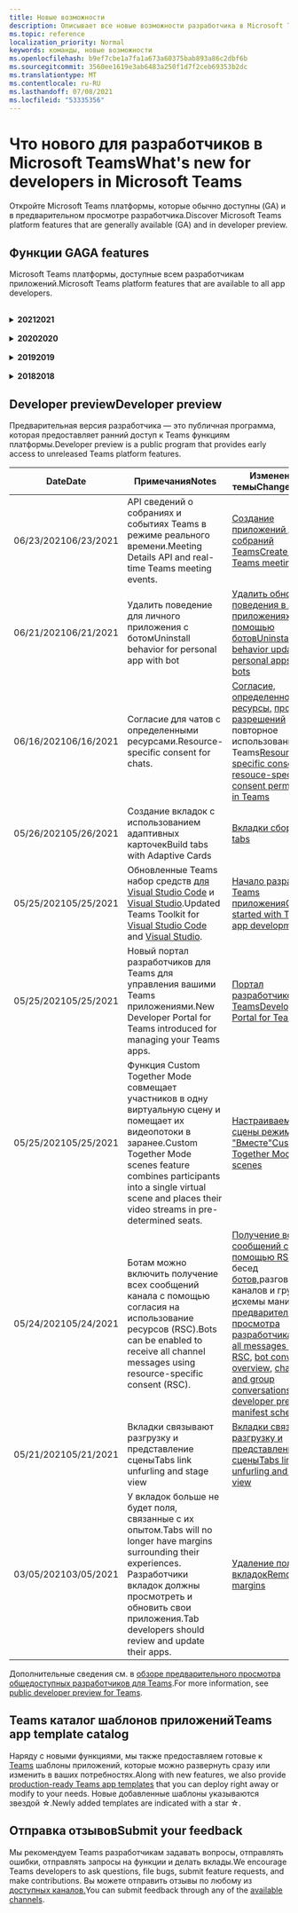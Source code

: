 ```yaml
---
title: Новые возможности
description: Описывает все новые возможности разработчика в Microsoft Teams
ms.topic: reference
localization_priority: Normal
keywords: команды, новые возможности
ms.openlocfilehash: b9ef7cbe1a7fa1a673a60375bab893a86c2dbf6b
ms.sourcegitcommit: 3560ee1619e3ab6483a250f1d7f2ceb69353b2dc
ms.translationtype: MT
ms.contentlocale: ru-RU
ms.lasthandoff: 07/08/2021
ms.locfileid: "53335356"
---
```

# <a name="whats-new-for-developers-in-microsoft-teams"></a><span data-ttu-id="bd760-104">Что нового для разработчиков в Microsoft Teams</span><span class="sxs-lookup"><span data-stu-id="bd760-104">What's new for developers in Microsoft Teams</span></span>

<span data-ttu-id="bd760-105">Откройте Microsoft Teams платформы, которые обычно доступны (GA) и в предварительном просмотре разработчика.</span><span class="sxs-lookup"><span data-stu-id="bd760-105">Discover Microsoft Teams platform features that are generally available (GA) and in developer preview.</span></span>

## <a name="ga-features"></a><span data-ttu-id="bd760-106">Функции GA</span><span class="sxs-lookup"><span data-stu-id="bd760-106">GA features</span></span>

<span data-ttu-id="bd760-107">Microsoft Teams платформы, доступные всем разработчикам приложений.</span><span class="sxs-lookup"><span data-stu-id="bd760-107">Microsoft Teams platform features that are available to all app developers.</span></span>

<br>

<details>

<summary><span data-ttu-id="bd760-108"><b>2021</b></span><span class="sxs-lookup"><span data-stu-id="bd760-108"><b>2021</b></span></span></summary>

| <span data-ttu-id="bd760-109">**Date**</span><span class="sxs-lookup"><span data-stu-id="bd760-109">**Date**</span></span> | <span data-ttu-id="bd760-110">**Примечания**</span><span class="sxs-lookup"><span data-stu-id="bd760-110">**Notes**</span></span> | <span data-ttu-id="bd760-111">**Измененные темы**</span><span class="sxs-lookup"><span data-stu-id="bd760-111">**Changed topics**</span></span> |
| -------- | --------- | ------------------ |
|<span data-ttu-id="bd760-112">07/08/2021</span><span class="sxs-lookup"><span data-stu-id="bd760-112">07/08/2021</span></span>|<span data-ttu-id="bd760-113">Доступность приложения для собраний доступна на мобильных устройствах.</span><span class="sxs-lookup"><span data-stu-id="bd760-113">Meeting app extensibility is available on mobile.</span></span> <span data-ttu-id="bd760-114">Мобильные клиенты поддерживают приложения во время собрания.</span><span class="sxs-lookup"><span data-stu-id="bd760-114">Mobile clients support apps during meeting.</span></span> |[<span data-ttu-id="bd760-115">Расширяемость приложения для собраний</span><span class="sxs-lookup"><span data-stu-id="bd760-115">Meeting app extensibility</span></span>](apps-in-teams-meetings/meeting-app-extensibility.md)|
|<span data-ttu-id="bd760-116">06/28/2021</span><span class="sxs-lookup"><span data-stu-id="bd760-116">06/28/2021</span></span>|<span data-ttu-id="bd760-117">Интеграция возможностей выборщика людей.</span><span class="sxs-lookup"><span data-stu-id="bd760-117">Integrate People Picker capability.</span></span>|[<span data-ttu-id="bd760-118">Интеграция функции "Выбор людей"</span><span class="sxs-lookup"><span data-stu-id="bd760-118">Integrate People Picker capability</span></span>](concepts/device-capabilities/people-picker-capability.md)|  
|<span data-ttu-id="bd760-119">06/25/2021</span><span class="sxs-lookup"><span data-stu-id="bd760-119">06/25/2021</span></span>| <span data-ttu-id="bd760-120">Введено пошаговое руководство по отправке активных сообщений.</span><span class="sxs-lookup"><span data-stu-id="bd760-120">Introduced step-by-step guide to send proactive messages.</span></span> | [<span data-ttu-id="bd760-121">Пошаговое руководство по отправке упреждающих сообщений</span><span class="sxs-lookup"><span data-stu-id="bd760-121">Step-by-step guide to send proactive messages</span></span>](sbs-send-proactive.yml) |
|<span data-ttu-id="bd760-122">06/09/2021</span><span class="sxs-lookup"><span data-stu-id="bd760-122">06/09/2021</span></span>| <span data-ttu-id="bd760-123">Представление сцены для изображений в адаптивных картах с `allowExpand` атрибутом.</span><span class="sxs-lookup"><span data-stu-id="bd760-123">Stage view for images in Adaptive Cards with `allowExpand` attribute.</span></span> | [<span data-ttu-id="bd760-124">Представление сцены для изображений в адаптивных картах</span><span class="sxs-lookup"><span data-stu-id="bd760-124">Stage view for images in Adaptive Cards</span></span>](~/task-modules-and-cards/cards/cards-format.md) |
|<span data-ttu-id="bd760-125">05/31/2021</span><span class="sxs-lookup"><span data-stu-id="bd760-125">05/31/2021</span></span>| <span data-ttu-id="bd760-126">Вкладки для беседы.</span><span class="sxs-lookup"><span data-stu-id="bd760-126">Conversational tabs.</span></span> | [<span data-ttu-id="bd760-127">Начало и продолжение бесед о контенте в вкладке</span><span class="sxs-lookup"><span data-stu-id="bd760-127">Start and continue conversations about content in your tabs</span></span>](~/tabs/how-to/conversational-tabs.md) |
|<span data-ttu-id="bd760-128">05/24/2021</span><span class="sxs-lookup"><span data-stu-id="bd760-128">05/24/2021</span></span>| <span data-ttu-id="bd760-129">Обновленные Teams руководства по разработке приложений с мобильными шаблонами и другими.</span><span class="sxs-lookup"><span data-stu-id="bd760-129">Updated Teams app design guidelines with mobile patterns and more.</span></span>|[<span data-ttu-id="bd760-130">Проектирование Teams приложения</span><span class="sxs-lookup"><span data-stu-id="bd760-130">Designing your Teams app</span></span>](~/concepts/design/design-teams-app-overview.md)
|<span data-ttu-id="bd760-131">05/13/2021</span><span class="sxs-lookup"><span data-stu-id="bd760-131">05/13/2021</span></span>| <span data-ttu-id="bd760-132">Добавлены сведения о mConnect и Skooler.</span><span class="sxs-lookup"><span data-stu-id="bd760-132">Added information on mConnect and Skooler.</span></span>|[<span data-ttu-id="bd760-133">Система управления обучением Moodle</span><span class="sxs-lookup"><span data-stu-id="bd760-133">Moodle learning management system</span></span>](resources/moodle-overview.md)
|<span data-ttu-id="bd760-134">05/10/2021</span><span class="sxs-lookup"><span data-stu-id="bd760-134">05/10/2021</span></span>| <span data-ttu-id="bd760-135">Манифест v1.10 выпущен.</span><span class="sxs-lookup"><span data-stu-id="bd760-135">Manifest v1.10 is released.</span></span>|[<span data-ttu-id="bd760-136">Схема манифеста</span><span class="sxs-lookup"><span data-stu-id="bd760-136">Manifest schema</span></span>](resources/schema/manifest-schema.md) |
|<span data-ttu-id="bd760-137">05/10/2021</span><span class="sxs-lookup"><span data-stu-id="bd760-137">05/10/2021</span></span>| <span data-ttu-id="bd760-138">Новая функция настройки приложения.</span><span class="sxs-lookup"><span data-stu-id="bd760-138">New app customization feature.</span></span>| [<span data-ttu-id="bd760-139">Включить оргии для настройки приложения</span><span class="sxs-lookup"><span data-stu-id="bd760-139">Enable orgs to customize your app</span></span>](concepts/design/enable-app-customization.md) |
|<span data-ttu-id="bd760-140">05/07/2021</span><span class="sxs-lookup"><span data-stu-id="bd760-140">05/07/2021</span></span>| <span data-ttu-id="bd760-141">Глубокие ссылки для аудио- и видеозвонков в чате.</span><span class="sxs-lookup"><span data-stu-id="bd760-141">Deep links for audio and video calls in chat.</span></span> |[<span data-ttu-id="bd760-142">Прямые ссылки</span><span class="sxs-lookup"><span data-stu-id="bd760-142">Deep links</span></span>](concepts/build-and-test/deep-links.md#deep-linking-to-an-audio-or-audio-video-call) |
|<span data-ttu-id="bd760-143">04/30/2021</span><span class="sxs-lookup"><span data-stu-id="bd760-143">04/30/2021</span></span>|<span data-ttu-id="bd760-144">Новые рекомендации по публикации приложений в Teams магазине.</span><span class="sxs-lookup"><span data-stu-id="bd760-144">New guidance on how to publish apps to the Teams store.</span></span>|<span data-ttu-id="bd760-145">[Публикация приложения в Teams и](concepts/deploy-and-publish/appsource/publish.md)Teams для [хранения](concepts/deploy-and-publish/appsource/prepare/teams-store-validation-guidelines.md)</span><span class="sxs-lookup"><span data-stu-id="bd760-145">[Publish your app to the Teams store](concepts/deploy-and-publish/appsource/publish.md), [Teams store validation guidelines](concepts/deploy-and-publish/appsource/prepare/teams-store-validation-guidelines.md)</span></span> |
|<span data-ttu-id="bd760-146">04/29/2021</span><span class="sxs-lookup"><span data-stu-id="bd760-146">04/29/2021</span></span> | <span data-ttu-id="bd760-147">Универсальные действия для адаптивных карт.</span><span class="sxs-lookup"><span data-stu-id="bd760-147">Universal Actions for Adaptive Cards.</span></span> | [<span data-ttu-id="bd760-148">Универсальные действия для адаптивных карточек</span><span class="sxs-lookup"><span data-stu-id="bd760-148">Universal Actions for Adaptive Cards</span></span>](task-modules-and-cards/cards/universal-actions-for-adaptive-cards/overview.md) |
|<span data-ttu-id="bd760-149">04/29/2021</span><span class="sxs-lookup"><span data-stu-id="bd760-149">04/29/2021</span></span> | <span data-ttu-id="bd760-150">Пользовательские представления.</span><span class="sxs-lookup"><span data-stu-id="bd760-150">User Specific Views.</span></span> | [<span data-ttu-id="bd760-151">Пользовательские просмотры</span><span class="sxs-lookup"><span data-stu-id="bd760-151">User Specific Views</span></span>](task-modules-and-cards/cards/universal-actions-for-adaptive-cards/User-Specific-Views.md) |
|<span data-ttu-id="bd760-152">04/29/2021</span><span class="sxs-lookup"><span data-stu-id="bd760-152">04/29/2021</span></span> | <span data-ttu-id="bd760-153">Последовательное рабочий процесс.</span><span class="sxs-lookup"><span data-stu-id="bd760-153">Sequential Workflows.</span></span> | [<span data-ttu-id="bd760-154">Последовательные рабочие процессы</span><span class="sxs-lookup"><span data-stu-id="bd760-154">Sequential Workflows</span></span>](task-modules-and-cards/cards/universal-actions-for-adaptive-cards/Sequential-Workflows.md) |
|<span data-ttu-id="bd760-155">04/29/2021</span><span class="sxs-lookup"><span data-stu-id="bd760-155">04/29/2021</span></span> | <span data-ttu-id="bd760-156">На сегодняшний день карты.</span><span class="sxs-lookup"><span data-stu-id="bd760-156">Up to date cards.</span></span> | [<span data-ttu-id="bd760-157">Актуальные карточки</span><span class="sxs-lookup"><span data-stu-id="bd760-157">Up to date cards</span></span>](task-modules-and-cards/cards/universal-actions-for-adaptive-cards/Up-To-Date-Views.md) |
|<span data-ttu-id="bd760-158">04/08/2021</span><span class="sxs-lookup"><span data-stu-id="bd760-158">04/08/2021</span></span>| <span data-ttu-id="bd760-159">Функция настройки приложения.</span><span class="sxs-lookup"><span data-stu-id="bd760-159">App customization feature.</span></span>|<span data-ttu-id="bd760-160">[Обзор приложений команд разработки,](concepts/design/enable-app-customization.md) [обзор студии](concepts/build-and-test/app-studio-overview.md#connectors)приложений и [схема манифеста](resources/schema/manifest-schema-dev-preview.md)</span><span class="sxs-lookup"><span data-stu-id="bd760-160">[Design teams app overview](concepts/design/enable-app-customization.md), [App studio overview](concepts/build-and-test/app-studio-overview.md#connectors), and [Manifest schema](resources/schema/manifest-schema-dev-preview.md)</span></span> |
|<span data-ttu-id="bd760-161">03/18/2021</span><span class="sxs-lookup"><span data-stu-id="bd760-161">03/18/2021</span></span>|<span data-ttu-id="bd760-162">Примечание. Обновление до версии 4.10 или выше SDK Bot Framework, как мы начали с процесса амортизации для `TeamsInfo.getMembers` и `TeamsInfo.GetMembersAsync` .</span><span class="sxs-lookup"><span data-stu-id="bd760-162">Notice: Update to version 4.10 or above of the Bot Framework SDK, as we've started with the deprecation process for `TeamsInfo.getMembers` and `TeamsInfo.GetMembersAsync`.</span></span> | [<span data-ttu-id="bd760-163">Изменения API-интерфейса Bot для участников группы или чата</span><span class="sxs-lookup"><span data-stu-id="bd760-163">Bot API Changes for Team/Chat Members</span></span>](resources/team-chat-member-api-changes.md) |
|<span data-ttu-id="bd760-164">03/05/2021</span><span class="sxs-lookup"><span data-stu-id="bd760-164">03/05/2021</span></span>|<span data-ttu-id="bd760-165">Примечание. У вкладок больше не будет поля, связанные с их опытом.</span><span class="sxs-lookup"><span data-stu-id="bd760-165">Notice: Tabs will no longer have margins surrounding their experiences.</span></span> <span data-ttu-id="bd760-166">Разработчики вкладок должны просмотреть и обновить свои приложения.</span><span class="sxs-lookup"><span data-stu-id="bd760-166">Tab developers should review and update their apps.</span></span> | [<span data-ttu-id="bd760-167">Удаление полей вкладок</span><span class="sxs-lookup"><span data-stu-id="bd760-167">Removing tab margins</span></span>](resources/removing-tab-margins.md) |
|<span data-ttu-id="bd760-168">03/05/2021</span><span class="sxs-lookup"><span data-stu-id="bd760-168">03/05/2021</span></span>|<span data-ttu-id="bd760-169">По умолчанию устанавливается область и возможности группы.</span><span class="sxs-lookup"><span data-stu-id="bd760-169">Default install scope and group capability.</span></span>| [<span data-ttu-id="bd760-170">Возможности установки по умолчанию и группы</span><span class="sxs-lookup"><span data-stu-id="bd760-170">Default install scope and group capability</span></span>](concepts/deploy-and-publish/add-default-install-scope.md) |
|<span data-ttu-id="bd760-171">03/05/2021</span><span class="sxs-lookup"><span data-stu-id="bd760-171">03/05/2021</span></span>|<span data-ttu-id="bd760-172">Reorder personal app tabs.</span><span class="sxs-lookup"><span data-stu-id="bd760-172">Reorder personal app tabs.</span></span>|[<span data-ttu-id="bd760-173">Reorder the chat tab in personal apps</span><span class="sxs-lookup"><span data-stu-id="bd760-173">Reorder the chat tab in personal apps</span></span>](tabs/how-to/create-personal-tab.md#reorder-static-personal-tabs)|
|<span data-ttu-id="bd760-174">03/04/2021</span><span class="sxs-lookup"><span data-stu-id="bd760-174">03/04/2021</span></span>|<span data-ttu-id="bd760-175">Маскировка сведений в адаптивных картах.</span><span class="sxs-lookup"><span data-stu-id="bd760-175">Information masking in Adaptive cards.</span></span>| [<span data-ttu-id="bd760-176">Маскировка сведений в адаптивных картах</span><span class="sxs-lookup"><span data-stu-id="bd760-176">Information masking in Adaptive cards</span></span>](task-modules-and-cards/cards/cards-format.md#information-masking-in-adaptive-cards) |
|<span data-ttu-id="bd760-177">02/19/2021</span><span class="sxs-lookup"><span data-stu-id="bd760-177">02/19/2021</span></span>|<span data-ttu-id="bd760-178">Добавлены возможности расположения.</span><span class="sxs-lookup"><span data-stu-id="bd760-178">Added location capabilities.</span></span> <br/> <span data-ttu-id="bd760-179">Сведения о возможностях расположения добавляются в обзор возможностей устройства, разрешения родных устройств, интеграцию возможностей мультимедиа, а также файлы возможностей сканера QR или штрихкода.</span><span class="sxs-lookup"><span data-stu-id="bd760-179">Location capabilities information is added in the device capabilities overview, native device permissions, integrate media capabilities, and QR or barcode scanner capability files.</span></span>|<span data-ttu-id="bd760-180">[Обзор](concepts/device-capabilities/device-capabilities-overview.md), [Запрос разрешений устройств](concepts/device-capabilities/native-device-permissions.md), [Интеграция возможностей](concepts/device-capabilities/mobile-camera-image-permissions.md)мультимедиа , [Интеграция QR](concepts/device-capabilities/qr-barcode-scanner-capability.md)или возможности сканера штрихкодов , [Интеграция возможностей расположения](concepts/device-capabilities/location-capability.md)</span><span class="sxs-lookup"><span data-stu-id="bd760-180">[Overview](concepts/device-capabilities/device-capabilities-overview.md), [Request device permissions](concepts/device-capabilities/native-device-permissions.md), [Integrate media capabilities](concepts/device-capabilities/mobile-camera-image-permissions.md), [Integrate QR or barcode scanner capability](concepts/device-capabilities/qr-barcode-scanner-capability.md), [Integrate location capabilities](concepts/device-capabilities/location-capability.md)</span></span> |
|<span data-ttu-id="bd760-181">02/18/2021</span><span class="sxs-lookup"><span data-stu-id="bd760-181">02/18/2021</span></span>|<span data-ttu-id="bd760-182">Добавлена возможность сканера QR или штрихкода.</span><span class="sxs-lookup"><span data-stu-id="bd760-182">Added QR or barcode scanner capability.</span></span> <br/> <span data-ttu-id="bd760-183">Сведения о возможностях сканера QR или штрихкодов добавляются в обзор возможностей устройства, разрешения на личные устройства и интеграцию файлов возможностей мультимедиа.</span><span class="sxs-lookup"><span data-stu-id="bd760-183">QR or barcode scanner  capability information is added in the device capabilities overview, native device permissions, and integrate media capabilities files.</span></span>|<span data-ttu-id="bd760-184">[Обзор](concepts/device-capabilities/device-capabilities-overview.md), [Запрос разрешений устройств](concepts/device-capabilities/native-device-permissions.md), [Интеграция возможностей мультимедиа](concepts/device-capabilities/mobile-camera-image-permissions.md), [Интеграция QR или сканер штрихкодов](concepts/device-capabilities/qr-barcode-scanner-capability.md)</span><span class="sxs-lookup"><span data-stu-id="bd760-184">[Overview](concepts/device-capabilities/device-capabilities-overview.md), [Request device permissions](concepts/device-capabilities/native-device-permissions.md), [Integrate media capabilities](concepts/device-capabilities/mobile-camera-image-permissions.md), [Integrate QR or barcode scanner capability](concepts/device-capabilities/qr-barcode-scanner-capability.md)</span></span> |
|<span data-ttu-id="bd760-185">02/09/2021</span><span class="sxs-lookup"><span data-stu-id="bd760-185">02/09/2021</span></span>|<span data-ttu-id="bd760-186">Добавлен обзор возможностей устройства.</span><span class="sxs-lookup"><span data-stu-id="bd760-186">Added device capabilities overview.</span></span> <br/> <span data-ttu-id="bd760-187">Сведения о возможностях микрофона добавляются в разрешения на родном устройстве и интегрируют файлы возможностей мультимедиа.</span><span class="sxs-lookup"><span data-stu-id="bd760-187">Microphone capability information is added in the native device permissions and integrate media capabilities files.</span></span>|<span data-ttu-id="bd760-188">[Обзор](concepts/device-capabilities/device-capabilities-overview.md), [Запрос разрешений устройств](concepts/device-capabilities/native-device-permissions.md), [Интеграция возможностей мультимедиа](concepts/device-capabilities/mobile-camera-image-permissions.md)</span><span class="sxs-lookup"><span data-stu-id="bd760-188">[Overview](concepts/device-capabilities/device-capabilities-overview.md), [Request device permissions](concepts/device-capabilities/native-device-permissions.md), [Integrate media capabilities](concepts/device-capabilities/mobile-camera-image-permissions.md)</span></span>|

<br>

</details>

<br>

<details>
  
<summary><span data-ttu-id="bd760-189"><b>2020</b></span><span class="sxs-lookup"><span data-stu-id="bd760-189"><b>2020</b></span></span></summary>

| <span data-ttu-id="bd760-190">**Date**</span><span class="sxs-lookup"><span data-stu-id="bd760-190">**Date**</span></span> | <span data-ttu-id="bd760-191">**Примечания**</span><span class="sxs-lookup"><span data-stu-id="bd760-191">**Notes**</span></span> | <span data-ttu-id="bd760-192">**Измененные темы**</span><span class="sxs-lookup"><span data-stu-id="bd760-192">**Changed topics**</span></span> |
| -------- | --------- | ------------------ |
|<span data-ttu-id="bd760-193">11/30/2020</span><span class="sxs-lookup"><span data-stu-id="bd760-193">11/30/2020</span></span>|<span data-ttu-id="bd760-194">Интеграция платформы удостоверений с Teams набор средств и Visual Studio Code для вкладок.</span><span class="sxs-lookup"><span data-stu-id="bd760-194">Identity platform integration with Teams Toolkit and Visual Studio Code for tabs.</span></span>|[<span data-ttu-id="bd760-195">Проверка подлинности с одним входом с Teams набор средств и Visual Studio Code для вкладок</span><span class="sxs-lookup"><span data-stu-id="bd760-195">Single sign-on authentication with Teams Toolkit and Visual Studio Code for tabs</span></span>](toolkit/visual-studio-code-tab-sso.md)|
|<span data-ttu-id="bd760-196">11/16/2020</span><span class="sxs-lookup"><span data-stu-id="bd760-196">11/16/2020</span></span>|<span data-ttu-id="bd760-197">Teams манифеста приложения, обновленного до версии 1.8.</span><span class="sxs-lookup"><span data-stu-id="bd760-197">Teams app manifest updated to version 1.8.</span></span>|[<span data-ttu-id="bd760-198">Справка: схема манифеста для Microsoft Teams</span><span class="sxs-lookup"><span data-stu-id="bd760-198">Reference: Manifest schema for Microsoft Teams</span></span>](resources/schema/manifest-schema.md)|
|<span data-ttu-id="bd760-199">11/10/2020</span><span class="sxs-lookup"><span data-stu-id="bd760-199">11/10/2020</span></span>|<span data-ttu-id="bd760-200">Teams руководства по разработке ботов.</span><span class="sxs-lookup"><span data-stu-id="bd760-200">Teams bot design guidelines.</span></span>|[<span data-ttu-id="bd760-201">Рекомендации по проектированию ботов</span><span class="sxs-lookup"><span data-stu-id="bd760-201">Bot design guidelines</span></span>](bots/design/bots.md)|
|<span data-ttu-id="bd760-202">09/30/2020</span><span class="sxs-lookup"><span data-stu-id="bd760-202">09/30/2020</span></span>|<span data-ttu-id="bd760-203">Теперь поддерживается отправка и получение файлов ботам на мобильных устройствах.</span><span class="sxs-lookup"><span data-stu-id="bd760-203">Sending and receiving files to bots on mobile devices is now supported.</span></span>|[<span data-ttu-id="bd760-204">Отправка и получение файлов через бот</span><span class="sxs-lookup"><span data-stu-id="bd760-204">Send and receive files through your bot</span></span>](resources/bot-v3/bots-files.md)|
|<span data-ttu-id="bd760-205">09/22/2020</span><span class="sxs-lookup"><span data-stu-id="bd760-205">09/22/2020</span></span>|<span data-ttu-id="bd760-206">Новые сведения для начала работы с Teams разработкой.</span><span class="sxs-lookup"><span data-stu-id="bd760-206">New information for getting started with Teams development.</span></span>|[<span data-ttu-id="bd760-207">Создание первого обзора Teams приложения</span><span class="sxs-lookup"><span data-stu-id="bd760-207">Build your first Teams app overview</span></span>](build-your-first-app/build-first-app-overview.md)|
|<span data-ttu-id="bd760-208">09/18/2020</span><span class="sxs-lookup"><span data-stu-id="bd760-208">09/18/2020</span></span>|<span data-ttu-id="bd760-209">Поддержка приложений для собраний Teams (Предварительная версия выпуска).</span><span class="sxs-lookup"><span data-stu-id="bd760-209">Support for in-meeting Teams apps (Release Preview).</span></span>|<span data-ttu-id="bd760-210">[Создание приложений для Teams собраний](apps-in-teams-meetings/create-apps-for-teams-meetings.md) и [приложений в Teams собраниях](apps-in-teams-meetings/teams-apps-in-meetings.md)</span><span class="sxs-lookup"><span data-stu-id="bd760-210">[Create apps for Teams meetings](apps-in-teams-meetings/create-apps-for-teams-meetings.md) and [Apps in Teams meetings](apps-in-teams-meetings/teams-apps-in-meetings.md)</span></span>|
|<span data-ttu-id="bd760-211">08/19/2020</span><span class="sxs-lookup"><span data-stu-id="bd760-211">08/19/2020</span></span>|<span data-ttu-id="bd760-212">Импорт Teams с помощью Microsoft Graph.</span><span class="sxs-lookup"><span data-stu-id="bd760-212">Import Teams messages with Microsoft Graph.</span></span>|[<span data-ttu-id="bd760-213">Импорт сообщений из сторонних платформ в Teams с помощью Microsoft Graph</span><span class="sxs-lookup"><span data-stu-id="bd760-213">Import third-party platform messages to Teams using Microsoft Graph</span></span>](graph-api/import-messages/import-external-messages-to-teams.md)
|<span data-ttu-id="bd760-214">08/12/2020</span><span class="sxs-lookup"><span data-stu-id="bd760-214">08/12/2020</span></span> |<span data-ttu-id="bd760-215">Поддержка адаптивных карт в входящий веб-сайт перенесена в ga.</span><span class="sxs-lookup"><span data-stu-id="bd760-215">Adaptive Cards support in incoming webhook moved to GA.</span></span>|[<span data-ttu-id="bd760-216">Отправка адаптивных карточек с помощью входящего веб-перехватчика</span><span class="sxs-lookup"><span data-stu-id="bd760-216">Send adaptive cards using an incoming webhook</span></span>](~/webhooks-and-connectors/how-to/connectors-using.md#send-adaptive-cards-using-an-incoming-webhook) |
|<span data-ttu-id="bd760-217">08/10/2020</span><span class="sxs-lookup"><span data-stu-id="bd760-217">08/10/2020</span></span>|<span data-ttu-id="bd760-218">Начало создания Teams приложений с помощью Visual Studio набор средств.</span><span class="sxs-lookup"><span data-stu-id="bd760-218">Get started building Teams apps with the Visual Studio Toolkit.</span></span>|[<span data-ttu-id="bd760-219">Создание приложений с помощью Microsoft Teams набор средств и Visual Studio Code</span><span class="sxs-lookup"><span data-stu-id="bd760-219">Build apps with the Microsoft Teams Toolkit and Visual Studio Code</span></span>](toolkit/visual-studio-overview.md) |
|<span data-ttu-id="bd760-220">08/06/2020</span><span class="sxs-lookup"><span data-stu-id="bd760-220">08/06/2020</span></span>|<span data-ttu-id="bd760-221">Поддержка проверки подлинности tabs SSO.</span><span class="sxs-lookup"><span data-stu-id="bd760-221">Support for Tabs SSO authentication.</span></span>|[<span data-ttu-id="bd760-222">Разработка вкладки SSO Microsoft Teams</span><span class="sxs-lookup"><span data-stu-id="bd760-222">Develop an SSO Microsoft Teams Tab</span></span>](tabs/how-to/authentication/auth-aad-sso.md#develop-an-sso-microsoft-teams-tab) |
|<span data-ttu-id="bd760-223">07/27/2020</span><span class="sxs-lookup"><span data-stu-id="bd760-223">07/27/2020</span></span> | <span data-ttu-id="bd760-224">Graph активных ботов и сообщений (Public Preview).</span><span class="sxs-lookup"><span data-stu-id="bd760-224">Graph proactive bots and messages (Public Preview).</span></span>|[<span data-ttu-id="bd760-225">Включить активную установку ботов и активный обмен сообщениями в Teams с microsoft Graph</span><span class="sxs-lookup"><span data-stu-id="bd760-225">Enable proactive bot installation and proactive messaging in Teams with Microsoft Graph</span></span>](graph-api/proactive-bots-and-messages/graph-proactive-bots-and-messages.md)|
|<span data-ttu-id="bd760-226">07/22/2020</span><span class="sxs-lookup"><span data-stu-id="bd760-226">07/22/2020</span></span> |<span data-ttu-id="bd760-227">Обновления возможностей мобильных устройств.</span><span class="sxs-lookup"><span data-stu-id="bd760-227">Mobile device capability updates.</span></span>|[<span data-ttu-id="bd760-228">Запрос разрешений устройства для вкладки Microsoft Teams</span><span class="sxs-lookup"><span data-stu-id="bd760-228">Request device permissions for your Microsoft Teams tab</span></span>](concepts/device-capabilities/native-device-permissions.md) |
|<span data-ttu-id="bd760-229">07/20/2020</span><span class="sxs-lookup"><span data-stu-id="bd760-229">07/20/2020</span></span>|<span data-ttu-id="bd760-230">Teams Средство проверки приложений для отправки appSource.</span><span class="sxs-lookup"><span data-stu-id="bd760-230">Teams App Validation Tool for AppSource submissions.</span></span>|[<span data-ttu-id="bd760-231">Teams Средство проверки приложений</span><span class="sxs-lookup"><span data-stu-id="bd760-231">Teams App Validation Tool</span></span>](concepts/deploy-and-publish/appsource/prepare/submission-checklist.md)
|<span data-ttu-id="bd760-232">07/15/2020</span><span class="sxs-lookup"><span data-stu-id="bd760-232">07/15/2020</span></span>|<span data-ttu-id="bd760-233">Создание виртуального помощника для Teams.</span><span class="sxs-lookup"><span data-stu-id="bd760-233">Create a virtual assistant for Teams.</span></span>|[<span data-ttu-id="bd760-234">Виртуальный помощник для Microsoft Teams</span><span class="sxs-lookup"><span data-stu-id="bd760-234">Virtual Assistant for Microsoft Teams</span></span>](samples/virtual-assistant.md)|
|<span data-ttu-id="bd760-235">07/14/2020</span><span class="sxs-lookup"><span data-stu-id="bd760-235">07/14/2020</span></span>|<span data-ttu-id="bd760-236">Наружная документация по индикатору нагрузки.</span><span class="sxs-lookup"><span data-stu-id="bd760-236">Surfacing a native loading indicator documentation.</span></span>|[<span data-ttu-id="bd760-237">Отображение индикатора загрузки</span><span class="sxs-lookup"><span data-stu-id="bd760-237">Showing a native loading indicator</span></span>](tabs/how-to/create-tab-pages/content-page.md#show-a-native-loading-indicator)
|<span data-ttu-id="bd760-238">07/01/2020</span><span class="sxs-lookup"><span data-stu-id="bd760-238">07/01/2020</span></span>|<span data-ttu-id="bd760-239">Начало создания Teams приложений с помощью Visual Studio Code набор средств.</span><span class="sxs-lookup"><span data-stu-id="bd760-239">Get started building Teams apps with the Visual Studio Code Toolkit.</span></span>|[<span data-ttu-id="bd760-240">Создание приложений с помощью Microsoft Teams набор средств и Visual Studio Code</span><span class="sxs-lookup"><span data-stu-id="bd760-240">Build apps with the Microsoft Teams Toolkit and Visual Studio Code</span></span>](toolkit/visual-studio-code-overview.md) |
|<span data-ttu-id="bd760-241">07/01/2020</span><span class="sxs-lookup"><span data-stu-id="bd760-241">07/01/2020</span></span>|<span data-ttu-id="bd760-242">Один вход для вкладок GA для Teams и настольных клиентов.</span><span class="sxs-lookup"><span data-stu-id="bd760-242">Single sign-on for tabs GA for Teams web and desktop clients.</span></span>|[<span data-ttu-id="bd760-243">Единый Sign-On (SSO)</span><span class="sxs-lookup"><span data-stu-id="bd760-243">Single Sign-On (SSO)</span></span>](tabs/how-to/authentication/auth-aad-sso.md)|
|<span data-ttu-id="bd760-244">06/05/2020</span><span class="sxs-lookup"><span data-stu-id="bd760-244">06/05/2020</span></span>| <span data-ttu-id="bd760-245">Схема манифеста обновлена до версии 1.7.</span><span class="sxs-lookup"><span data-stu-id="bd760-245">Manifest schema updated to version 1.7.</span></span>| [<span data-ttu-id="bd760-246">Справка: схема манифеста для Microsoft Teams</span><span class="sxs-lookup"><span data-stu-id="bd760-246">Reference: Manifest schema for Microsoft Teams</span></span>](resources/schema/manifest-schema.md)|
|<span data-ttu-id="bd760-247">05/18/2020</span><span class="sxs-lookup"><span data-stu-id="bd760-247">05/18/2020</span></span>|<span data-ttu-id="bd760-248">Интеграция Power Virtual Agents с Teams.</span><span class="sxs-lookup"><span data-stu-id="bd760-248">Integrate Power Virtual Agents with Teams.</span></span>|[<span data-ttu-id="bd760-249">Интеграция Power Virtual Agents чат-бота с Microsoft Teams</span><span class="sxs-lookup"><span data-stu-id="bd760-249">Integrate a Power Virtual Agents chatbot with Microsoft Teams</span></span>](bots/how-to/add-power-virtual-agents-bot-to-teams.md)|
|<span data-ttu-id="bd760-250">04/01/2020</span><span class="sxs-lookup"><span data-stu-id="bd760-250">04/01/2020</span></span>|<span data-ttu-id="bd760-251">Интеграция систем WFM с соединитетелем Shifts для Teams.</span><span class="sxs-lookup"><span data-stu-id="bd760-251">Integrate WFM systems with Shifts Connector for Teams.</span></span>|[<span data-ttu-id="bd760-252">Microsoft Teams Сдвиг соединители WFM</span><span class="sxs-lookup"><span data-stu-id="bd760-252">Microsoft Teams Shifts WFM connectors</span></span>](samples/shifts-wfm-connectors.md)
|<span data-ttu-id="bd760-253">03/24/2020</span><span class="sxs-lookup"><span data-stu-id="bd760-253">03/24/2020</span></span> | <span data-ttu-id="bd760-254">Добавлена поддержка для получения одного участника беседы и дополнительная поддержка для получения страниц участников.</span><span class="sxs-lookup"><span data-stu-id="bd760-254">Added support for retrieving a single member of a conversation, and additional support for retrieving paged members.</span></span> | [<span data-ttu-id="bd760-255">Получите контекст Teams для вашего бота</span><span class="sxs-lookup"><span data-stu-id="bd760-255">Get Teams context for your bot</span></span>](~/bots/how-to/get-teams-context.md) |

<br>

</details>

<br>

<details>
  
<summary><span data-ttu-id="bd760-256"><b>2019</b></span><span class="sxs-lookup"><span data-stu-id="bd760-256"><b>2019</b></span></span></summary>

| <span data-ttu-id="bd760-257">**Date**</span><span class="sxs-lookup"><span data-stu-id="bd760-257">**Date**</span></span> | <span data-ttu-id="bd760-258">**Примечания**</span><span class="sxs-lookup"><span data-stu-id="bd760-258">**Notes**</span></span> | <span data-ttu-id="bd760-259">**Измененные темы**</span><span class="sxs-lookup"><span data-stu-id="bd760-259">**Changed topics**</span></span> |
| -------- | --------- | ------------------ |
| <span data-ttu-id="bd760-260">12/26/2019</span><span class="sxs-lookup"><span data-stu-id="bd760-260">12/26/2019</span></span> | <span data-ttu-id="bd760-261">Параметр полезной нагрузки, отправленной боту, больше не шифруется, что позволяет использовать это значение для создания глубоких ссылок `replyToId` на эти сообщения.</span><span class="sxs-lookup"><span data-stu-id="bd760-261">The `replyToId` parameter in payloads sent to a bot is no longer encrypted, allowing you to use this value to construct deeplinks to these messages.</span></span> <span data-ttu-id="bd760-262">Полезной нагрузки сообщения включают зашифрованные значения в параметре `legacy.replyToId` .</span><span class="sxs-lookup"><span data-stu-id="bd760-262">Message payloads include the encrypted values in the parameter `legacy.replyToId`.</span></span>  |
| <span data-ttu-id="bd760-263">11/05/2019</span><span class="sxs-lookup"><span data-stu-id="bd760-263">11/05/2019</span></span> | <span data-ttu-id="bd760-264">Один вход с помощью Teams JavaScript SDK.</span><span class="sxs-lookup"><span data-stu-id="bd760-264">Single sign-on using the Teams JavaScript SDK.</span></span> | [<span data-ttu-id="bd760-265">Единый вход</span><span class="sxs-lookup"><span data-stu-id="bd760-265">Single sign-on</span></span>](tabs/how-to/authentication/auth-aad-sso.md) |
| <span data-ttu-id="bd760-266">10/31/2019</span><span class="sxs-lookup"><span data-stu-id="bd760-266">10/31/2019</span></span> | <span data-ttu-id="bd760-267">Разговорные боты и документация по расширению обмена сообщениями обновлены с учетом SDK 4.6 Bot Framework.</span><span class="sxs-lookup"><span data-stu-id="bd760-267">Conversational bots and messaging extension documentation updated to reflect the 4.6 Bot Framework SDK.</span></span> <span data-ttu-id="bd760-268">Документация по SDK v3 доступна в разделе Ресурсы.</span><span class="sxs-lookup"><span data-stu-id="bd760-268">Documentation for the v3 SDK is available in the Resources section.</span></span> | <span data-ttu-id="bd760-269">Вся документация по расширению ботов и сообщений.</span><span class="sxs-lookup"><span data-stu-id="bd760-269">All bot and messaging extension documentation.</span></span> |
| <span data-ttu-id="bd760-270">10/31/2019</span><span class="sxs-lookup"><span data-stu-id="bd760-270">10/31/2019</span></span> | <span data-ttu-id="bd760-271">Новая структура документации и рефакторинг основных статей.</span><span class="sxs-lookup"><span data-stu-id="bd760-271">New documentation structure, and major article refactoring.</span></span> <span data-ttu-id="bd760-272">Пожалуйста, сообщайте о каких-либо мертвых ссылках или 404's, создав GitHub проблемы.</span><span class="sxs-lookup"><span data-stu-id="bd760-272">Please report any dead links or 404's by creating a GitHub Issue.</span></span> | <span data-ttu-id="bd760-273">Все из них!</span><span class="sxs-lookup"><span data-stu-id="bd760-273">All of them!</span></span> |
| <span data-ttu-id="bd760-274">09/13/2019</span><span class="sxs-lookup"><span data-stu-id="bd760-274">09/13/2019</span></span> | <span data-ttu-id="bd760-275">Бот запроса устанавливается из расширения обмена сообщениями на основе действий.</span><span class="sxs-lookup"><span data-stu-id="bd760-275">Request bot is installed from action-based messaging extension.</span></span> | [<span data-ttu-id="bd760-276">Инициировать действия с расширениями обмена сообщениями</span><span class="sxs-lookup"><span data-stu-id="bd760-276">Initiate actions with messaging extensions</span></span>](resources/messaging-extension-v3/create-extensions.md#request-to-install-your-conversational-bot)
| <span data-ttu-id="bd760-277">08/28/2019</span><span class="sxs-lookup"><span data-stu-id="bd760-277">08/28/2019</span></span> | <span data-ttu-id="bd760-278">Поддержка частных каналов на вкладке и соединители.</span><span class="sxs-lookup"><span data-stu-id="bd760-278">Support for private channels in tabs and Connectors.</span></span> | [<span data-ttu-id="bd760-279">Получение контекста для вкладки</span><span class="sxs-lookup"><span data-stu-id="bd760-279">Get context for your tab</span></span>](tabs/how-to/access-teams-context.md#retrieve-context-in-private-channels) |
| <span data-ttu-id="bd760-280">06/20/2019</span><span class="sxs-lookup"><span data-stu-id="bd760-280">06/20/2019</span></span> | <span data-ttu-id="bd760-281">Поделитесь внешним веб-сайтом с внешнего веб-сайта в Teams канал.</span><span class="sxs-lookup"><span data-stu-id="bd760-281">Share an external website, from an external website, into a Teams channel.</span></span> | [<span data-ttu-id="bd760-282">Поделиться с Teams</span><span class="sxs-lookup"><span data-stu-id="bd760-282">Share to Teams</span></span>](~/share-to-teams.md) |
| <span data-ttu-id="bd760-283">05/25/2019</span><span class="sxs-lookup"><span data-stu-id="bd760-283">05/25/2019</span></span> | <span data-ttu-id="bd760-284">Ответьте сообщением бота из модуля задач.</span><span class="sxs-lookup"><span data-stu-id="bd760-284">Respond with bot message from task module.</span></span> | [<span data-ttu-id="bd760-285">Отвечать сообщением бота из модуля задач</span><span class="sxs-lookup"><span data-stu-id="bd760-285">Respond with bot message from task module</span></span>](resources/messaging-extension-v3/create-extensions.md#respond-with-an-adaptive-card-message-sent-from-a-bot) |
| <span data-ttu-id="bd760-286">05/25/2019</span><span class="sxs-lookup"><span data-stu-id="bd760-286">05/25/2019</span></span> | <span data-ttu-id="bd760-287">Боты в групповых чатах.</span><span class="sxs-lookup"><span data-stu-id="bd760-287">Bots in group chats.</span></span> | [<span data-ttu-id="bd760-288">Взаимодействие с ботом в групповом чате или канале</span><span class="sxs-lookup"><span data-stu-id="bd760-288">Interact with a bot in group chat or channel</span></span>](~/concepts/bots/bot-conversations/bots-conv-channel.md) |
| <span data-ttu-id="bd760-289">05/20/2019</span><span class="sxs-lookup"><span data-stu-id="bd760-289">05/20/2019</span></span> | <span data-ttu-id="bd760-290">Локализация манифеста приложений.</span><span class="sxs-lookup"><span data-stu-id="bd760-290">App manifest localization.</span></span> | [<span data-ttu-id="bd760-291">Локализация приложений</span><span class="sxs-lookup"><span data-stu-id="bd760-291">App localization</span></span>](~/publishing/apps-localization.md) |
| <span data-ttu-id="bd760-292">05/20/2019</span><span class="sxs-lookup"><span data-stu-id="bd760-292">05/20/2019</span></span> | <span data-ttu-id="bd760-293">Действия сообщения.</span><span class="sxs-lookup"><span data-stu-id="bd760-293">Message actions.</span></span> | [<span data-ttu-id="bd760-294">Действия сообщений</span><span class="sxs-lookup"><span data-stu-id="bd760-294">Message Actions</span></span>](resources/messaging-extension-v3/create-extensions.md#action-type-message-extensions) |
| <span data-ttu-id="bd760-295">05/20/2019</span><span class="sxs-lookup"><span data-stu-id="bd760-295">05/20/2019</span></span> | <span data-ttu-id="bd760-296">Разгрузка ссылок (пользовательские предварительные просмотры URL-адресов).</span><span class="sxs-lookup"><span data-stu-id="bd760-296">Link unfurling (custom URL previews).</span></span> | [<span data-ttu-id="bd760-297">Развертывание ссылки</span><span class="sxs-lookup"><span data-stu-id="bd760-297">Link unfurling</span></span>](messaging-extensions/how-to/link-unfurling.md)|
| <span data-ttu-id="bd760-298">05/06/2019</span><span class="sxs-lookup"><span data-stu-id="bd760-298">05/06/2019</span></span> | <span data-ttu-id="bd760-299">Программа сертификации приложений для приложений магазина.</span><span class="sxs-lookup"><span data-stu-id="bd760-299">Application Certification program for store apps.</span></span> | [<span data-ttu-id="bd760-300">Сертификация приложений</span><span class="sxs-lookup"><span data-stu-id="bd760-300">Application Certification</span></span>](~/concepts/deploy-and-publish/appsource/post-publish/overview.md#complete-microsoft-365-certification) |
| <span data-ttu-id="bd760-301">05/06/2019</span><span class="sxs-lookup"><span data-stu-id="bd760-301">05/06/2019</span></span> | <span data-ttu-id="bd760-302">Шаблоны приложений теперь доступны.</span><span class="sxs-lookup"><span data-stu-id="bd760-302">App Templates are now available.</span></span> | [<span data-ttu-id="bd760-303">Шаблоны приложений</span><span class="sxs-lookup"><span data-stu-id="bd760-303">App Templates</span></span>](~/samples/app-templates.md) |
| <span data-ttu-id="bd760-304">04/23/2019</span><span class="sxs-lookup"><span data-stu-id="bd760-304">04/23/2019</span></span> | <span data-ttu-id="bd760-305">Расширения обмена сообщениями на основе действий теперь доступны.</span><span class="sxs-lookup"><span data-stu-id="bd760-305">Action-based Messaging Extensions are now available.</span></span> | [<span data-ttu-id="bd760-306">Расширения сообщений на основе действий</span><span class="sxs-lookup"><span data-stu-id="bd760-306">Action-based Message Extensions</span></span>](~/concepts/messaging-extensions/create-extensions.md) |
| <span data-ttu-id="bd760-307">02/18/2019</span><span class="sxs-lookup"><span data-stu-id="bd760-307">02/18/2019</span></span> | <span data-ttu-id="bd760-308">Создание глубоких ссылок на частный чат.</span><span class="sxs-lookup"><span data-stu-id="bd760-308">Creating deep links to private chat.</span></span> | [<span data-ttu-id="bd760-309">Глубокая связь с чатом</span><span class="sxs-lookup"><span data-stu-id="bd760-309">Deep linking to a chat</span></span>](concepts/build-and-test/deep-links.md#deep-linking-to-a-chat) |
| <span data-ttu-id="bd760-310">01/23/2019</span><span class="sxs-lookup"><span data-stu-id="bd760-310">01/23/2019</span></span> | <span data-ttu-id="bd760-311">Сведения о SKU и licenceType в контексте вкладки.</span><span class="sxs-lookup"><span data-stu-id="bd760-311">Surfacing SKU and licenceType information in the tab context.</span></span> | [<span data-ttu-id="bd760-312">Tab Context</span><span class="sxs-lookup"><span data-stu-id="bd760-312">Tab Context</span></span>](~/concepts/tabs/tabs-context.md) |

<br>

</details>

<br>

<details>

<summary><span data-ttu-id="bd760-313"><b>2018</b></span><span class="sxs-lookup"><span data-stu-id="bd760-313"><b>2018</b></span></span></summary>

| <span data-ttu-id="bd760-314">**Date**</span><span class="sxs-lookup"><span data-stu-id="bd760-314">**Date**</span></span> | <span data-ttu-id="bd760-315">**Примечания**</span><span class="sxs-lookup"><span data-stu-id="bd760-315">**Notes**</span></span> | <span data-ttu-id="bd760-316">**Измененные темы**</span><span class="sxs-lookup"><span data-stu-id="bd760-316">**Changed topics**</span></span> |
| -------- | --------- | ------------------ |
| <span data-ttu-id="bd760-317">11/12/2018</span><span class="sxs-lookup"><span data-stu-id="bd760-317">11/12/2018</span></span> | <span data-ttu-id="bd760-318">Вкладки в групповом чате теперь доступны в выпущенной версии Teams.</span><span class="sxs-lookup"><span data-stu-id="bd760-318">Tabs in group chat is now available in the released version of Teams.</span></span> <span data-ttu-id="bd760-319">В рамках этой работы раздел вкладок был переработан для ясности.</span><span class="sxs-lookup"><span data-stu-id="bd760-319">As part of this work, the tabs section has been reworked for clarity.</span></span>| [<span data-ttu-id="bd760-320">Настраиваемые вкладки</span><span class="sxs-lookup"><span data-stu-id="bd760-320">Configurable tabs</span></span>](~/concepts/tabs/tabs-configurable.md) |
| <span data-ttu-id="bd760-321">11/11/2018</span><span class="sxs-lookup"><span data-stu-id="bd760-321">11/11/2018</span></span> | <span data-ttu-id="bd760-322">Начало работы для Node JS и для .NET/C# было обновлено, чтобы использовать App Studio в Teams, и был добавлен новый раздел о размещении приложений node Teams Azure.</span><span class="sxs-lookup"><span data-stu-id="bd760-322">Getting started for Node JS and for .NET/C# has been updated to use App Studio in Teams, and a new section has been added on hosting Node based Teams apps in Azure.</span></span> | <span data-ttu-id="bd760-323">Начало работы на платформе Microsoft Teams с [C#/.NET](~/get-started/get-started-dotnet-app-studio.md)и App Studio , начало работы на платформе Microsoft Teams с [Node JS](~/get-started/get-started-nodejs-app-studio.md)и App Studio , хост ваше приложение Teams узла в [Azure](~/get-started/get-started-nodejs-in-azure.md)</span><span class="sxs-lookup"><span data-stu-id="bd760-323">[Get started on the Microsoft Teams platform with C#/.NET and App Studio](~/get-started/get-started-dotnet-app-studio.md),  [Get started on the Microsoft Teams platform with Node JS and App Studio](~/get-started/get-started-nodejs-app-studio.md), [Host your Node Teams app in Azure](~/get-started/get-started-nodejs-in-azure.md)</span></span>|
| <span data-ttu-id="bd760-324">11/09/2018</span><span class="sxs-lookup"><span data-stu-id="bd760-324">11/09/2018</span></span> | <span data-ttu-id="bd760-325">Теперь можно создавать глубокие ссылки на частные чаты между пользователями.</span><span class="sxs-lookup"><span data-stu-id="bd760-325">You can now create deep links to private chats between users.</span></span> | [<span data-ttu-id="bd760-326">Глубокая связь с чатом</span><span class="sxs-lookup"><span data-stu-id="bd760-326">Deep linking to a chat</span></span>](concepts/build-and-test/deep-links.md#deep-linking-to-a-chat) |
| <span data-ttu-id="bd760-327">11/08/2018</span><span class="sxs-lookup"><span data-stu-id="bd760-327">11/08/2018</span></span> | <span data-ttu-id="bd760-328">SharePoint Framework 1.7 отгружена и вместе с ней новая функция для использования вкладки Microsoft Teams в качестве SharePoint Framework веб-части.</span><span class="sxs-lookup"><span data-stu-id="bd760-328">SharePoint Framework 1.7 has shipped and with it a new feature to use Microsoft Teams tab as a SharePoint Framework web part.</span></span> | [<span data-ttu-id="bd760-329">Вкладки в SharePoint</span><span class="sxs-lookup"><span data-stu-id="bd760-329">Tabs in SharePoint</span></span>](~/concepts/tabs/tabs-in-sharepoint.md) |
| <span data-ttu-id="bd760-330">11/05/2018</span><span class="sxs-lookup"><span data-stu-id="bd760-330">11/05/2018</span></span> | <span data-ttu-id="bd760-331">Была **выпущена** функция модуля задач.</span><span class="sxs-lookup"><span data-stu-id="bd760-331">The **task module** feature was released.</span></span> <span data-ttu-id="bd760-332">Модуль задач позволяет создавать в приложении модальные всплывающие Teams, как из ботов, так и из вкладок.</span><span class="sxs-lookup"><span data-stu-id="bd760-332">A task module allows you to create modal popup experiences in your Teams application, from both bots and tabs.</span></span> <span data-ttu-id="bd760-333">В всплывающее всплывающее представление можно запустить собственный пользовательский код HTML/JavaScript, показать виджет на основе, например видео YouTube или Microsoft Stream, или отобразить `<iframe>` [адаптивную карту.](/adaptive-cards/)</span><span class="sxs-lookup"><span data-stu-id="bd760-333">Inside the popup, you can run your own custom HTML/JavaScript code, show an `<iframe>`-based widget such as a YouTube or Microsoft Stream video, or display an [Adaptive card](/adaptive-cards/).</span></span> | <span data-ttu-id="bd760-334">[Обзор модуля задач,](~/concepts/task-modules/task-modules-overview.md) [модуль задач в вкладке,](~/concepts/task-modules/task-modules-tabs.md)  [модуль задач в ботах](~/concepts/task-modules/task-modules-bots.md)</span><span class="sxs-lookup"><span data-stu-id="bd760-334">[Task module Overview](~/concepts/task-modules/task-modules-overview.md), [task module in tabs](~/concepts/task-modules/task-modules-tabs.md),  [task module in bots](~/concepts/task-modules/task-modules-bots.md)</span></span> |
| <span data-ttu-id="bd760-335">10/05/2018</span><span class="sxs-lookup"><span data-stu-id="bd760-335">10/05/2018</span></span> | <span data-ttu-id="bd760-336">Информация по форматированию для карт была обновлена и протестирована в клиентах для настольных компьютеров, iOS и Android для Teams.</span><span class="sxs-lookup"><span data-stu-id="bd760-336">Formatting information for cards has been updated and tested in the desktop, iOS, and Android clients for Teams.</span></span> | <span data-ttu-id="bd760-337">[Форматирование](~/concepts/cards/cards.md) [карт, карт](~/concepts/cards/cards-format.md)</span><span class="sxs-lookup"><span data-stu-id="bd760-337">[Cards](~/concepts/cards/cards.md), [Card formatting](~/concepts/cards/cards-format.md)</span></span> |
| <span data-ttu-id="bd760-338">09/24/2018</span><span class="sxs-lookup"><span data-stu-id="bd760-338">09/24/2018</span></span> | <span data-ttu-id="bd760-339">API вызовов и онлайн-собраний для Microsoft Graph были выпущены в бета-версии, и Teams приложения теперь могут взаимодействовать с пользователями с помощью голосовой связи и видео.</span><span class="sxs-lookup"><span data-stu-id="bd760-339">Calls and online meetings APIs for Microsoft Graph were released to beta, and Teams apps can now interact with users in rich ways using voice and video.</span></span> | <span data-ttu-id="bd760-340">[Вызовы](~/concepts/calls-and-meetings/registering-calling-bot.md)и [онлайн-боты](~/concepts/calls-and-meetings/requirements-considerations-application-hosted-media-bots.md) [собраний,](~/concepts/calls-and-meetings/real-time-media-concepts.md)концепции мультимедиа в режиме реального [времени,](~/concepts/calls-and-meetings/registering-calling-bot.md)регистрация бота [вызова,](~/concepts/calls-and-meetings/debugging-local-testing-calling-meeting-bots.md)отладка и локальное тестирование, средства массовой информации с хостингом приложений, обработка входящих уведомлений о [вызове](~/concepts/calls-and-meetings/call-notifications.md)</span><span class="sxs-lookup"><span data-stu-id="bd760-340">[Calls and online meetings bots](~/concepts/calls-and-meetings/registering-calling-bot.md), [Real-time media concepts](~/concepts/calls-and-meetings/real-time-media-concepts.md), [Registering a calling bot](~/concepts/calls-and-meetings/registering-calling-bot.md), [Debugging and local testing](~/concepts/calls-and-meetings/debugging-local-testing-calling-meeting-bots.md), [Application-hosted media](~/concepts/calls-and-meetings/requirements-considerations-application-hosted-media-bots.md), [Handling incoming call notifications](~/concepts/calls-and-meetings/call-notifications.md)</span></span> |
| <span data-ttu-id="bd760-341">09/11/2018</span><span class="sxs-lookup"><span data-stu-id="bd760-341">09/11/2018</span></span> | <span data-ttu-id="bd760-342">Страницы конфигурации вкладок теперь значительно выше.</span><span class="sxs-lookup"><span data-stu-id="bd760-342">Tab configuration pages are now significantly taller.</span></span> | [<span data-ttu-id="bd760-343">Дизайн вкладок</span><span class="sxs-lookup"><span data-stu-id="bd760-343">Tab Design</span></span>](tabs/design/tabs.md) |
| <span data-ttu-id="bd760-344">08/15/2018</span><span class="sxs-lookup"><span data-stu-id="bd760-344">08/15/2018</span></span> | <span data-ttu-id="bd760-345">Адаптивные карты теперь поддерживаются в Teams.</span><span class="sxs-lookup"><span data-stu-id="bd760-345">Adaptive cards are now supported in Teams.</span></span>|[<span data-ttu-id="bd760-346">Действия адаптивной карты в Teams</span><span class="sxs-lookup"><span data-stu-id="bd760-346">Adaptive card actions in Teams</span></span>](task-modules-and-cards/cards/cards-reference.md#adaptive-card) |
| <span data-ttu-id="bd760-347">08/10/2018</span><span class="sxs-lookup"><span data-stu-id="bd760-347">08/10/2018</span></span> | <span data-ttu-id="bd760-348">Поддержка клиентов для DevTools.</span><span class="sxs-lookup"><span data-stu-id="bd760-348">Client support for DevTools.</span></span>| [<span data-ttu-id="bd760-349">DevTools для Microsoft Teams настольного клиента</span><span class="sxs-lookup"><span data-stu-id="bd760-349">DevTools for the Microsoft Teams Desktop Client</span></span>](~/resources/dev-preview/developer-preview-tools.md)|
| <span data-ttu-id="bd760-350">08/08/2018</span><span class="sxs-lookup"><span data-stu-id="bd760-350">08/08/2018</span></span> | <span data-ttu-id="bd760-351">Расширения обмена сообщениями теперь поддерживают несколько команд.</span><span class="sxs-lookup"><span data-stu-id="bd760-351">Messaging extensions now supports multiple commands.</span></span> | [<span data-ttu-id="bd760-352">composeExtensions.commands</span><span class="sxs-lookup"><span data-stu-id="bd760-352">composeExtensions.commands</span></span>](~/resources/schema/manifest-schema.md#composeextensionscommands)|
| <span data-ttu-id="bd760-353">08/07/2018</span><span class="sxs-lookup"><span data-stu-id="bd760-353">08/07/2018</span></span> | <span data-ttu-id="bd760-354">Конфигурация inline теперь поддерживается в соединители.</span><span class="sxs-lookup"><span data-stu-id="bd760-354">Inline configuration is now supported in Connectors.</span></span> <span data-ttu-id="bd760-355">Документация соединители также была пересмотрена и расширена для ясности.</span><span class="sxs-lookup"><span data-stu-id="bd760-355">The Connectors documentation has also been revised and expanded for clarity.</span></span>| [<span data-ttu-id="bd760-356">Соединители</span><span class="sxs-lookup"><span data-stu-id="bd760-356">Connectors</span></span>](~/concepts/connectors/connectors.md)|
| <span data-ttu-id="bd760-357">08/06/2018</span><span class="sxs-lookup"><span data-stu-id="bd760-357">08/06/2018</span></span> | <span data-ttu-id="bd760-358">Теперь бот может отправлять и получать файлы.</span><span class="sxs-lookup"><span data-stu-id="bd760-358">Your bot can now send and receive files.</span></span>| [<span data-ttu-id="bd760-359">Отправка и получение файлов через бот</span><span class="sxs-lookup"><span data-stu-id="bd760-359">Send and receive files through your bot</span></span>](~/bots/how-to/bots-filesv4.md)|
| <span data-ttu-id="bd760-360">07/23/2018</span><span class="sxs-lookup"><span data-stu-id="bd760-360">07/23/2018</span></span> | <span data-ttu-id="bd760-361">Сведения о повторной сертификации приложений добавлены в раздел Публикация.</span><span class="sxs-lookup"><span data-stu-id="bd760-361">Information about app re-certification has been added to the Publishing section.</span></span> |[<span data-ttu-id="bd760-362">Разрешения манифеста</span><span class="sxs-lookup"><span data-stu-id="bd760-362">Manifest permissions</span></span>](resources/schema/manifest-schema.md#permissions)|
| <span data-ttu-id="bd760-363">07/16/2018</span><span class="sxs-lookup"><span data-stu-id="bd760-363">07/16/2018</span></span> | <span data-ttu-id="bd760-364">На странице конфигурации вкладок выделено больше места.</span><span class="sxs-lookup"><span data-stu-id="bd760-364">More space has been allocated to the tab configuration page.</span></span> | [<span data-ttu-id="bd760-365">Страница конфигурации вкладок значительно выше</span><span class="sxs-lookup"><span data-stu-id="bd760-365">The tab configuration page is significantly taller</span></span>](tabs/design/tabs.md)|
| <span data-ttu-id="bd760-366">07/12/2018</span><span class="sxs-lookup"><span data-stu-id="bd760-366">07/12/2018</span></span> | <span data-ttu-id="bd760-367">Сведения о гостевом доступе.</span><span class="sxs-lookup"><span data-stu-id="bd760-367">Information on guest access.</span></span> | [<span data-ttu-id="bd760-368">Гостевой доступ в Microsoft Teams</span><span class="sxs-lookup"><span data-stu-id="bd760-368">Guest access in Microsoft Teams</span></span>](/microsoftteams/guest-access#guest-access-overview)|
| <span data-ttu-id="bd760-369">06/07/2018</span><span class="sxs-lookup"><span data-stu-id="bd760-369">06/07/2018</span></span> | <span data-ttu-id="bd760-370">Добавлены Microsoft Teams каталога приложений клиента.</span><span class="sxs-lookup"><span data-stu-id="bd760-370">Information for the Microsoft Teams Tenant App Catalog has been added.</span></span> | [<span data-ttu-id="bd760-371">Публикация приложения Microsoft Teams</span><span class="sxs-lookup"><span data-stu-id="bd760-371">Publish your Microsoft Teams app</span></span>](~/publishing/apps-publish.md)|
| <span data-ttu-id="bd760-372">05/29/2018</span><span class="sxs-lookup"><span data-stu-id="bd760-372">05/29/2018</span></span> | <span data-ttu-id="bd760-373">Адаптивные карты поддерживаются в Teams.</span><span class="sxs-lookup"><span data-stu-id="bd760-373">Adaptive cards are supported in Teams.</span></span> | [<span data-ttu-id="bd760-374">Действия адаптивной карты в Teams</span><span class="sxs-lookup"><span data-stu-id="bd760-374">Adaptive card actions in Teams</span></span>](task-modules-and-cards/cards/cards-reference.md) |
| <span data-ttu-id="bd760-375">04/17/2018</span><span class="sxs-lookup"><span data-stu-id="bd760-375">04/17/2018</span></span> | <span data-ttu-id="bd760-376">ReplyToID был добавлен в полезной нагрузке для действий `Invoke` и `MessageBack` карт.</span><span class="sxs-lookup"><span data-stu-id="bd760-376">replyToID has been added to the payload for the `Invoke` and `MessageBack` card actions.</span></span> <span data-ttu-id="bd760-377">Это особенно полезно, если необходимо обновить сообщение, из которое пришло действие карты.</span><span class="sxs-lookup"><span data-stu-id="bd760-377">This is especially useful if you need to update the message that the card action came from.</span></span> | [<span data-ttu-id="bd760-378">Действия карточек</span><span class="sxs-lookup"><span data-stu-id="bd760-378">Card actions</span></span>](~/concepts/cards/cards-actions.md)|
| <span data-ttu-id="bd760-379">04/12/2018</span><span class="sxs-lookup"><span data-stu-id="bd760-379">04/12/2018</span></span> | <span data-ttu-id="bd760-380">Добавлена эта тема для отслеживания изменений в интерфейсе Teams программирования и этом наборе документации.</span><span class="sxs-lookup"><span data-stu-id="bd760-380">Added this topic to track changes to the Teams programming interface and this documentation set.</span></span> | [<span data-ttu-id="bd760-381">Новые возможности</span><span class="sxs-lookup"><span data-stu-id="bd760-381">What's new</span></span>](~/whats-new.md)|
| <span data-ttu-id="bd760-382">04/10/2018</span><span class="sxs-lookup"><span data-stu-id="bd760-382">04/10/2018</span></span> | <span data-ttu-id="bd760-383">Изменены URL-адреса проверки подлинности, чтобы последовательно использовать идентификацию клиента в пути.</span><span class="sxs-lookup"><span data-stu-id="bd760-383">Changed authentication URLs to consistently use the tenant ID in the path.</span></span> | <span data-ttu-id="bd760-384">[Поток проверки подлинности для вкладок](~/concepts/authentication/auth-flow-tab.md), [проверка подлинности AAD Tab](~/concepts/authentication/auth-tab-AAD.md)</span><span class="sxs-lookup"><span data-stu-id="bd760-384">[Authentication flow for Tabs](~/concepts/authentication/auth-flow-tab.md), [AAD Tab authentication](~/concepts/authentication/auth-tab-AAD.md)</span></span>|
| <span data-ttu-id="bd760-385">04/06/2018</span><span class="sxs-lookup"><span data-stu-id="bd760-385">04/06/2018</span></span> | <span data-ttu-id="bd760-386">Добавлены рекомендации по разработке для использования командного окна.</span><span class="sxs-lookup"><span data-stu-id="bd760-386">Added design guidelines for using the Command Box.</span></span> |[<span data-ttu-id="bd760-387">Командный окне</span><span class="sxs-lookup"><span data-stu-id="bd760-387">Command box</span></span>](~/resources/design/framework/command-box.md)|
| <span data-ttu-id="bd760-388">04/02/2018</span><span class="sxs-lookup"><span data-stu-id="bd760-388">04/02/2018</span></span> | <span data-ttu-id="bd760-389">Использование ботов для отправки уведомлений для приложения.</span><span class="sxs-lookup"><span data-stu-id="bd760-389">Using bots to send notifications for your app.</span></span> |[<span data-ttu-id="bd760-390">Боты только для уведомлений</span><span class="sxs-lookup"><span data-stu-id="bd760-390">Notification-only bots</span></span>](~/concepts/bots/bots-notification-only.md)|
| <span data-ttu-id="bd760-391">03/27/2018</span><span class="sxs-lookup"><span data-stu-id="bd760-391">03/27/2018</span></span> | <span data-ttu-id="bd760-392">Расширенная документация для активного обмена сообщениями.</span><span class="sxs-lookup"><span data-stu-id="bd760-392">Expanded documentation for proactive messaging.</span></span> |[<span data-ttu-id="bd760-393">Начиная разговор</span><span class="sxs-lookup"><span data-stu-id="bd760-393">Starting a conversation</span></span>](./concepts/bots/bot-conversations/bots-conv-proactive.md)|
| <span data-ttu-id="bd760-394">03/15/2018</span><span class="sxs-lookup"><span data-stu-id="bd760-394">03/15/2018</span></span> | <span data-ttu-id="bd760-395">Refactored documentation for cards.</span><span class="sxs-lookup"><span data-stu-id="bd760-395">Refactored documentation for cards.</span></span> |<span data-ttu-id="bd760-396">[Карточки,](~/concepts/cards/cards.md) [действия карт,](~/concepts/cards/cards-actions.md) [форматирование карт,](~/concepts/cards/cards-format.md) [справочная карточка](~/concepts/cards/cards-reference.md)</span><span class="sxs-lookup"><span data-stu-id="bd760-396">[Cards](~/concepts/cards/cards.md), [Card actions](~/concepts/cards/cards-actions.md), [Card formatting](~/concepts/cards/cards-format.md), [Card reference](~/concepts/cards/cards-reference.md)</span></span>|
| <span data-ttu-id="bd760-397">03/03/2018</span><span class="sxs-lookup"><span data-stu-id="bd760-397">03/03/2018</span></span> | <span data-ttu-id="bd760-398">Добавлена документация Teams App Studio.</span><span class="sxs-lookup"><span data-stu-id="bd760-398">Added documentation for Teams App Studio.</span></span> |<span data-ttu-id="bd760-399">[Быстро разработайте приложения с Teams App Studio](~/get-started/get-started-app-studio.md), Используя библиотеку управления в App [Studio](~/get-started/app-studio-component-library.md)</span><span class="sxs-lookup"><span data-stu-id="bd760-399">[Quickly develop apps with Teams App Studio](~/get-started/get-started-app-studio.md), [Using the control library in App Studio](~/get-started/app-studio-component-library.md)</span></span>|
| <span data-ttu-id="bd760-400">02/27/2018</span><span class="sxs-lookup"><span data-stu-id="bd760-400">02/27/2018</span></span> | <span data-ttu-id="bd760-401">Добавлен пример кода для демонстрации метода AsTeamsChannelAccounts().</span><span class="sxs-lookup"><span data-stu-id="bd760-401">Added sample code to demonstrate AsTeamsChannelAccounts() method.</span></span> |[<span data-ttu-id="bd760-402">Получите контекст для бота</span><span class="sxs-lookup"><span data-stu-id="bd760-402">Get context for your bot</span></span>](~/concepts/bots/bots-context.md)|
| <span data-ttu-id="bd760-403">02/05/2018</span><span class="sxs-lookup"><span data-stu-id="bd760-403">02/05/2018</span></span> | <span data-ttu-id="bd760-404">Добавлены темы для начала использования C#.</span><span class="sxs-lookup"><span data-stu-id="bd760-404">Added topics for getting started using C#.</span></span> |[<span data-ttu-id="bd760-405">Начало работы на платформе Microsoft Teams с использованием C#/.NET</span><span class="sxs-lookup"><span data-stu-id="bd760-405">Get started on the Microsoft Teams platform with C#/.NET</span></span>](./get-started/get-started-dotnet-app-studio.md)|

<br>

</details>

## <a name="developer-preview"></a><span data-ttu-id="bd760-406">Developer preview</span><span class="sxs-lookup"><span data-stu-id="bd760-406">Developer preview</span></span>

<span data-ttu-id="bd760-407">Предварительная версия разработчика — это публичная программа, которая предоставляет ранний доступ к Teams функциям платформы.</span><span class="sxs-lookup"><span data-stu-id="bd760-407">Developer preview is a public program that provides early access to unreleased Teams platform features.</span></span>  

| <span data-ttu-id="bd760-408">**Date**</span><span class="sxs-lookup"><span data-stu-id="bd760-408">**Date**</span></span> | <span data-ttu-id="bd760-409">**Примечания**</span><span class="sxs-lookup"><span data-stu-id="bd760-409">**Notes**</span></span> | <span data-ttu-id="bd760-410">**Измененные темы**</span><span class="sxs-lookup"><span data-stu-id="bd760-410">**Changed topics**</span></span> |
| -------- | --------- | ------------------ |
|<span data-ttu-id="bd760-411">06/23/2021</span><span class="sxs-lookup"><span data-stu-id="bd760-411">06/23/2021</span></span>| <span data-ttu-id="bd760-412">API сведений о собраниях и событиях Teams в режиме реального времени.</span><span class="sxs-lookup"><span data-stu-id="bd760-412">Meeting Details API and real-time Teams meeting events.</span></span> | [<span data-ttu-id="bd760-413">Создание приложений для собраний Teams</span><span class="sxs-lookup"><span data-stu-id="bd760-413">Create apps for Teams meetings</span></span>](~/apps-in-teams-meetings/create-apps-for-teams-meetings.md#meeting-details-api) |
|<span data-ttu-id="bd760-414">06/21/2021</span><span class="sxs-lookup"><span data-stu-id="bd760-414">06/21/2021</span></span>|<span data-ttu-id="bd760-415">Удалить поведение для личного приложения с ботом</span><span class="sxs-lookup"><span data-stu-id="bd760-415">Uninstall behavior for personal app with bot</span></span> | [<span data-ttu-id="bd760-416">Удалить обновления поведения в личных приложениях с помощью ботов</span><span class="sxs-lookup"><span data-stu-id="bd760-416">Uninstall behavior updates in personal apps with bots</span></span>](bots/how-to/conversations/subscribe-to-conversation-events.md#uninstall-behavior-for-personal-app-with-bot)|
|<span data-ttu-id="bd760-417">06/16/2021</span><span class="sxs-lookup"><span data-stu-id="bd760-417">06/16/2021</span></span>| <span data-ttu-id="bd760-418">Согласие для чатов с определенными ресурсами.</span><span class="sxs-lookup"><span data-stu-id="bd760-418">Resource-specific consent for chats.</span></span> |<span data-ttu-id="bd760-419">[Согласие, определенное на ресурсы,](graph-api/rsc/resource-specific-consent.md) [проверка разрешений](graph-api/rsc/test-resource-specific-consent.md) на повторное использование в Teams</span><span class="sxs-lookup"><span data-stu-id="bd760-419">[Resource-specific consent](graph-api/rsc/resource-specific-consent.md), [Test resouce-specific consent permissions in Teams](graph-api/rsc/test-resource-specific-consent.md)</span></span>|  
|<span data-ttu-id="bd760-420">05/26/2021</span><span class="sxs-lookup"><span data-stu-id="bd760-420">05/26/2021</span></span>|<span data-ttu-id="bd760-421">Создание вкладок с использованием адаптивных карточек</span><span class="sxs-lookup"><span data-stu-id="bd760-421">Build tabs with Adaptive Cards</span></span>|[<span data-ttu-id="bd760-422">Вкладки сборки</span><span class="sxs-lookup"><span data-stu-id="bd760-422">Build tabs</span></span>](tabs/how-to/build-adaptive-card-tabs.md)|
|<span data-ttu-id="bd760-423">05/25/2021</span><span class="sxs-lookup"><span data-stu-id="bd760-423">05/25/2021</span></span>| <span data-ttu-id="bd760-424">Обновленные Teams набор средств [для Visual Studio Code](https://marketplace.visualstudio.com/items?itemName=TeamsDevApp.ms-teams-vscode-extension) и [Visual Studio](https://marketplace.visualstudio.com/items?itemName=msft-vsteamstoolkit.vsteamstoolkit&ssr=false#overview).</span><span class="sxs-lookup"><span data-stu-id="bd760-424">Updated Teams Toolkit for [Visual Studio Code](https://marketplace.visualstudio.com/items?itemName=TeamsDevApp.ms-teams-vscode-extension) and [Visual Studio](https://marketplace.visualstudio.com/items?itemName=msft-vsteamstoolkit.vsteamstoolkit&ssr=false#overview).</span></span> | [<span data-ttu-id="bd760-425">Начало разработки Teams приложения</span><span class="sxs-lookup"><span data-stu-id="bd760-425">Get started with Teams app development</span></span>](~/get-started/prerequisites.md) |
|<span data-ttu-id="bd760-426">05/25/2021</span><span class="sxs-lookup"><span data-stu-id="bd760-426">05/25/2021</span></span>| <span data-ttu-id="bd760-427">Новый портал разработчиков для Teams для управления вашими Teams приложениями.</span><span class="sxs-lookup"><span data-stu-id="bd760-427">New Developer Portal for Teams introduced for managing your Teams apps.</span></span> | [<span data-ttu-id="bd760-428">Портал разработчиков Teams</span><span class="sxs-lookup"><span data-stu-id="bd760-428">Developer Portal for Teams</span></span>](concepts/build-and-test/teams-developer-portal.md) |
|<span data-ttu-id="bd760-429">05/25/2021</span><span class="sxs-lookup"><span data-stu-id="bd760-429">05/25/2021</span></span>| <span data-ttu-id="bd760-430">Функция Custom Together Mode совмещает участников в одну виртуальную сцену и помещает их видеопотоки в заранее.</span><span class="sxs-lookup"><span data-stu-id="bd760-430">Custom Together Mode scenes feature combines participants into a single virtual scene and places their video streams in pre-determined seats.</span></span> | [<span data-ttu-id="bd760-431">Настраиваемые сцены режима "Вместе"</span><span class="sxs-lookup"><span data-stu-id="bd760-431">Custom Together Mode scenes</span></span>](~/apps-in-teams-meetings/teams-together-mode.md) |
|<span data-ttu-id="bd760-432">05/24/2021</span><span class="sxs-lookup"><span data-stu-id="bd760-432">05/24/2021</span></span>|<span data-ttu-id="bd760-433">Ботам можно включить получение всех сообщений канала с помощью согласия на использование ресурсов (RSC).</span><span class="sxs-lookup"><span data-stu-id="bd760-433">Bots can be enabled to receive all channel messages using resource-specific consent (RSC).</span></span>|<span data-ttu-id="bd760-434">[Получение всех сообщений с помощью RSC,](~/bots/how-to/conversations/channel-messages-with-rsc.md)обзор бесед [ботов,](~/bots/how-to/conversations/conversation-basics.md)разговоров каналов и групп [и](~/bots/how-to/conversations/channel-and-group-conversations.md)схемы манифеста [предварительного просмотра разработчика](~/resources/schema/manifest-schema-dev-preview.md)</span><span class="sxs-lookup"><span data-stu-id="bd760-434">[Receive all messages with RSC](~/bots/how-to/conversations/channel-messages-with-rsc.md), [bot conversation overview](~/bots/how-to/conversations/conversation-basics.md), [channel and group conversations](~/bots/how-to/conversations/channel-and-group-conversations.md), and [developer preview manifest schema](~/resources/schema/manifest-schema-dev-preview.md)</span></span> |
|<span data-ttu-id="bd760-435">05/21/2021</span><span class="sxs-lookup"><span data-stu-id="bd760-435">05/21/2021</span></span>|<span data-ttu-id="bd760-436">Вкладки связывают разгрузку и представление сцены</span><span class="sxs-lookup"><span data-stu-id="bd760-436">Tabs link unfurling and stage view</span></span>|[<span data-ttu-id="bd760-437">Вкладки связывают разгрузку и представление сцены</span><span class="sxs-lookup"><span data-stu-id="bd760-437">Tabs link unfurling and stage view</span></span>](tabs/tabs-link-unfurling.md) |
|<span data-ttu-id="bd760-438">03/05/2021</span><span class="sxs-lookup"><span data-stu-id="bd760-438">03/05/2021</span></span>| <span data-ttu-id="bd760-439">У вкладок больше не будет поля, связанные с их опытом.</span><span class="sxs-lookup"><span data-stu-id="bd760-439">Tabs will no longer have margins surrounding their experiences.</span></span> <span data-ttu-id="bd760-440">Разработчики вкладок должны просмотреть и обновить свои приложения.</span><span class="sxs-lookup"><span data-stu-id="bd760-440">Tab developers should review and update their apps.</span></span> | [<span data-ttu-id="bd760-441">Удаление полей вкладок</span><span class="sxs-lookup"><span data-stu-id="bd760-441">Removing tab margins</span></span>](resources/removing-tab-margins.md) |

<span data-ttu-id="bd760-442">Дополнительные сведения см. в [обзоре предварительного просмотра общедоступных разработчиков для Teams](~/resources/dev-preview/developer-preview-intro.md).</span><span class="sxs-lookup"><span data-stu-id="bd760-442">For more information, see [public developer preview for Teams](~/resources/dev-preview/developer-preview-intro.md).</span></span>

## <a name="teams-app-template-catalog"></a><span data-ttu-id="bd760-443">Teams каталог шаблонов приложений</span><span class="sxs-lookup"><span data-stu-id="bd760-443">Teams app template catalog</span></span>

<span data-ttu-id="bd760-444">Наряду с новыми функциями, мы также предоставляем готовые к [Teams](samples/app-templates.md) шаблоны приложений, которые можно развернуть сразу или изменить в ваших потребностях.</span><span class="sxs-lookup"><span data-stu-id="bd760-444">Along with new features, we also provide [production-ready Teams app templates](samples/app-templates.md) that you can deploy right away or modify to your needs.</span></span> <span data-ttu-id="bd760-445">Новые добавленные шаблоны указываются звездой ☆.</span><span class="sxs-lookup"><span data-stu-id="bd760-445">Newly added templates are indicated with a star ☆.</span></span>

## <a name="submit-your-feedback"></a><span data-ttu-id="bd760-446">Отправка отзывов</span><span class="sxs-lookup"><span data-stu-id="bd760-446">Submit your feedback</span></span>

<span data-ttu-id="bd760-447">Мы рекомендуем Teams разработчикам задавать вопросы, отправлять ошибки, отправлять запросы на функции и делать вклады.</span><span class="sxs-lookup"><span data-stu-id="bd760-447">We encourage Teams developers to ask questions, file bugs, submit feature requests, and make contributions.</span></span> <span data-ttu-id="bd760-448">Вы можете отправить отзывы по любому из [доступных каналов.](feedback.md)</span><span class="sxs-lookup"><span data-stu-id="bd760-448">You can submit feedback through any of the [available channels](feedback.md).</span></span>
